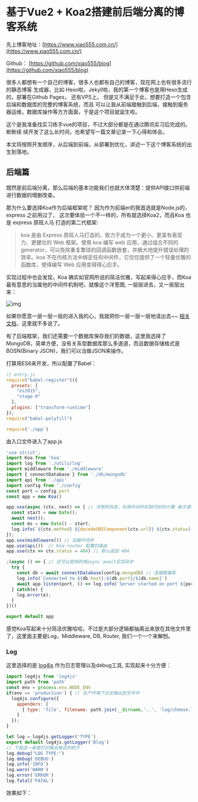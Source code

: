 # 基于Vue2 +  Koa2搭建前后端分离的博客系统

先上博客地址：[https://www.xiao555.com.cn/](https://www.xiao555.com.cn/)

Github： [https://github.com/xiao555/blog](https://github.com/xiao555/blog)

很多人都想有一个自己的博客，很多人也都有自己的博客，现在网上也有很多流行的静态博客
生成器，比如 Hexo啦，Jekyll啦，我的第一个博客也是用Hexo生成的，部署在Github Pages，
还有VPS上。 但是又不满足于此，想要打造一个包含后端和数据库的完整的博客系统，而且
可以让我从前端接触到后端，接触到服务器运维，数据库操作等方方面面，于是这个项目就诞生啦。

这个是我准备找实习练手vue的项目，不过大部分都是在通过腾讯实习后完成的。断断续
续开发了这么长时间，也希望写一篇文章记录一下心得和体会。

本文将按照开发顺序，从后端到前端，从部署到优化，讲述一下这个博客系统的出生到落地。

## 后端篇

既然是前后端分离，那么后端的基本功能我们也就大体清楚：提供API接口供前端进行数据的增删改查。

那为什么要选择Koa作为后端框架呢？ 因为作为前端er的我首选就是Node.js的，express
之前用过了， 这次要体验一个不一样的，所有就选择Koa2，而且Koa 也是 express 原班人马
打造的第二代框架:

> koa 是由 Express 原班人马打造的，致力于成为一个更小、更富有表现力、更健壮的 Web 框架。使用 koa 编写 web 应用，通过组合不同的 generator，可以免除重复繁琐的回调函数嵌套，并极大地提升错误处理的效率。koa 不在内核方法中绑定任何中间件，它仅仅提供了一个轻量优雅的函数库，使得编写 Web 应用变得得心应手。

实现过程中也会发现，Koa 确实如官网所说的简洁优雅，写起来得心应手，而Koa最有意思的当属他的中间件机制吧，就像这个洋葱图, 一层层进去，又一层层出来：

![img](https://camo.githubusercontent.com/d80cf3b511ef4898bcde9a464de491fa15a50d06/68747470733a2f2f7261772e6769746875622e636f6d2f66656e676d6b322f6b6f612d67756964652f6d61737465722f6f6e696f6e2e706e67)

如果你愿意一层一层一层的进入我的心，我就把你一层一层一层地请出去~~ [相关文档](https://eggjs.org/zh-cn/intro/egg-and-koa.html#middleware)，这里就不多说了。

有了后端框架，我们还需要一个数据库保存我们的数据，这里我选择了MongoDB，简单方便，没有关系型数据库那么多道道，而且数据存储格式是BOSN(Binary JSON)，我们可以当做JSON来操作。

打算用ES6来开发，所以配置了Babel：

```js
// entry.js
require("babel-register")({
  presets: [
    "es2015",
    "stage-0"
  ],
  plugins: ["transform-runtime"]
});
require("babel-polyfill")

require('./app')
```
由入口文件进入了app.js

```js
'use strict';
import Koa from 'koa'
import log from './utils/log'
import middleware from './middleware'
import { connectDatabase } from './db/mongodb'
import api from './api'
import config from './config'
const port = config.port
const app = new Koa()

app.use(async (ctx, next) => { // 洋葱的外皮，利用中间件机制巧妙的计算 每次请求的响应时间
  const start = new Date();
  await next();
  const ms = new Date() - start;
  log.info(`${ctx.method} ${decodeURIComponent(ctx.url)} ${ctx.status} - ${ms}ms`);
});
app.use(middleware()) // 加载中间件
app.use(api())  // Koa-router 配置的路由
app.use(ctx => ctx.status = 404) // 默认返回 404

;(async () => { // 还可以愉快的用async await实现异步
  try {
    const db = await connectDatabase(config.mongoDB) // 连接数据库
    log.info(`Connected to ${db.host}:${db.port}/${db.name}`)
    await app.listen(port, () => log.info(`Server started on port ${port}`)) // 开启服务，监听端口
  } catch(e) {
    log.error(e);
  }
})()

export default app
```
感觉Koa写起来十分简洁优雅哈哈，不过是大部分逻辑都抽离出来放在其他文件里了，这里面主要是Log，Middleware, DB, Router, 我们一个一个来解刨。

### Log

这里选择的是 [log4js](https://github.com/nomiddlename/log4js-node) 作为日志管理以及debug工具, 实现起来十分方便：

```js
import log4js from 'log4js'
import path from 'path'
const env = process.env.NODE_ENV
if(env == 'production') { // 生产环境下日志输出到文件中
  log4js.configure({
    appenders: [
      { type: 'file', filename: path.join(__dirname,'..', 'log/cheese.log')}
    ]
  });
}

let log = log4js.getLogger('TYPE')
export default log4js.getLogger('Blog')
// 下面这一串是打印输出格式的例子
log.debug("LOG TYPE:")
log.debug('DEBUG')
log.info('INFO')
log.warn('WARN')
log.error('ERROR')
log.fatal('FATAL')
```
效果如下：
